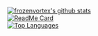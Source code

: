 [![frozenvortex's github stats](https://github-readme-stats.vercel.app/api?username=frozenvortex&theme=blueberry)](https://github.com/anuraghazra/github-readme-stats)  
[![ReadMe Card](https://github-readme-stats.vercel.app/api/pin/?username=frozenvortex&repo=frozenvortex.github.io&theme=blueberry&show_owner=true)](https://github.com/anuraghazra/github-readme-stats)    
[![Top Languages](https://github-readme-stats.vercel.app/api/top-langs/?username=frozenvortex&layout=compact&theme=blueberry)](https://github.com/anuraghazra/github-readme-stats)
